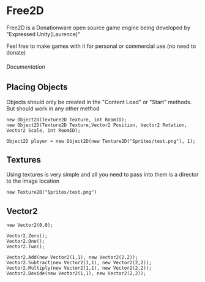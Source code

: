 # Free2D
Free2D is a Donationware open source game engine being developed by "Expressed Unity(Laurence)"

Feel free to make games with it for personal or commercial use.(no need to donate)

###### Documentation
## Placing Objects
Objects should only be created in the "Content Load" or "Start" methods. But should work in any other method
```
new Object2D(Texture2D Texture, int RoomID);
new Object2D(Texture2D Texture,Vector2 Position, Vector2 Rotation, Vector2 Scale, int RoomID);

Object2D player = new Object2D(new Texture2D("Sprites/test.png"), 1);
```

## Textures
Using textures is very simple and all you need to pass into them is a director to the image location
```
new Texture2D("Sprites/test.png")
```

## Vector2
```
new Vector2(0,0);

Vector2.Zero();
Vector2.One();
Vector2.Two();

Vector2.Add(new Vector2(1,1), new Vector2(2,2));
Vector2.Subtract(new Vector2(1,1), new Vector2(2,2));
Vector2.Multiply(new Vector2(1,1), new Vector2(2,2));
Vector2.Devide(new Vector2(1,1), new Vector2(2,2));
```
